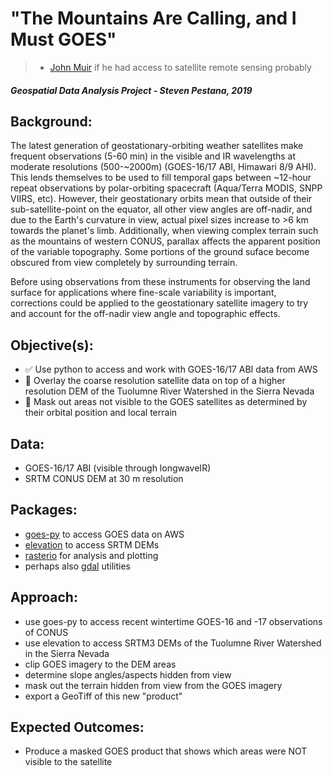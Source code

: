 # "The Mountains Are Calling, and I Must GOES" 
> - [John Muir](https://en.wikipedia.org/wiki/John_Muir) if he had access to satellite remote sensing probably

##### Geospatial Data Analysis Project - Steven Pestana, 2019

## Background:
The latest generation of geostationary-orbiting weather satellites make frequent observations (5-60 min) in the visible and IR wavelengths at moderate resolutions (500-~2000m) (GOES-16/17 ABI, Himawari 8/9 AHI). This lends themselves to be used to fill temporal gaps between ~12-hour repeat observations by polar-orbiting spacecraft (Aqua/Terra MODIS, SNPP VIIRS, etc).
However, their geostationary orbits mean that outside of their sub-satellite-point on the equator, all other view angles are off-nadir, and due to the Earth's curvature in view, actual pixel sizes increase to >6 km towards the planet's limb.
Additionally, when viewing complex terrain such as the mountains of western CONUS, parallax affects the apparent position of the variable topography. Some portions of the ground suface become obscured from view completely by surrounding terrain.

Before using observations from these instruments for observing the land surface for applications where fine-scale variability is important, corrections could be applied to the geostationary satellite imagery to try and account for the off-nadir view angle and topographic effects.

## Objective(s):
* :white_check_mark: Use python to access and work with GOES-16/17 ABI data from AWS
* :black_square_button: Overlay the coarse resolution satellite data on top of a higher resolution DEM of the Tuolumne River Watershed in the Sierra Nevada
* :black_square_button: Mask out areas not visible to the GOES satellites as determined by their orbital position and local terrain

## Data:
* GOES-16/17 ABI (visible through longwaveIR)
* SRTM CONUS DEM at 30 m resolution
  
## Packages:
* [goes-py](https://github.com/palexandremello/goes-py) to access GOES data on AWS 
* [elevation](https://pypi.org/project/elevation/) to access SRTM DEMs
* [rasterio](https://pypi.org/project/rasterio/) for analysis and plotting
* perhaps also [gdal](https://www.gdal.org/) utilities

## Approach:
* use goes-py to access recent wintertime GOES-16 and -17 observations of CONUS
* use elevation to access SRTM3 DEMs of the Tuolumne River Watershed in the Sierra Nevada
* clip GOES imagery to the DEM areas
* determine slope angles/aspects hidden from view
* mask out the terrain hidden from view from the GOES imagery
* export a GeoTiff of this new "product"

## Expected Outcomes:
* Produce a masked GOES product that shows which areas were NOT visible to the satellite


